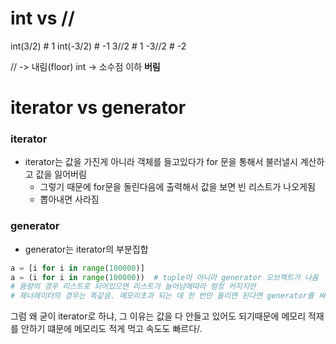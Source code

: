 # int vs //

int(3/2)  # 1
int(-3/2)  # -1
3//2  # 1
-3//2  # -2

// -> 내림(floor)
int -> 소수점 이하 **버림**


# iterator vs generator
### iterator
- iterator는 값을 가진게 아니라 객체를 들고있다가 for 문을 통해서 불러낼시 계산하고 값을 잃어버림
  - 그렇기 때문에 for문을 돌린다음에 출력해서 값을 보면 빈 리스트가 나오게됨
  - 뽑아내면 사라짐

### generator
- generator는 iterator의 부분집합
```python
a = [i for i in range(100000)]
a = (i for i in range(100000))  # tuple이 아니라 generator 오브젝트가 나옴
# 용량의 경우 리스트로 되어있으면 리스트가 늘어남에따라 엄청 커지지만
# 제너레이터의 경우는 똑같음. 메모리초과 되는 데 한 번만 돌리면 된다면 generator를 써주는 것이 답이 될 수 있음
```
그럼 왜 굳이 iterator로 하냐, 그 이유는 값을 다 안들고 있어도 되기때문에 메모리 적재를 안하기 떄문에 메모리도 적게 먹고 속도도 빠르다/.